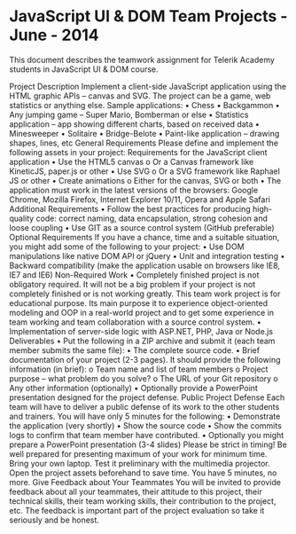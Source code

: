 # JavaScript UI & DOM Team Projects - June - 2014 

This document describes the teamwork assignment for Telerik Academy students in JavaScript UI & DOM course.

Project Description
Implement a client-side JavaScript application using the HTML graphic APIs – canvas and SVG.
The project can be a game, web statistics or anything else. Sample applications:
•   Chess
•   Backgammon
•   Any jumping game – Super Mario, Bomberman or else
•   Statistics application – app showing different charts, based on received data
•   Minesweeper
•   Solitaire
•   Bridge-Belote
•   Paint-like application – drawing shapes, lines, etc
General Requirements
Please define and implement the following assets in your project:
Requirements for the JavaScript client application
•   Use the HTML5 canvas
o   Or a Canvas framework like KineticJS, paper.js or other
•   Use SVG 
o   Or a SVG framework like Raphael JS or other
•   Create animations
o   Either for the canvas, SVG or both
•   The application must work in the latest versions of the browsers: Google Chrome,  Mozilla Firefox, Internet Explorer 10/11, Opera and Apple Safari
Additional Requirements
•   Follow the best practices for producing high-quality code: correct naming, data encapsulation, strong cohesion and loose coupling
•   Use GIT as a source control system (GitHub preferable)
Optional Requirements
If you have a chance, time and a suitable situation, you might add some of the following to your project:
•   Use DOM manipulations like native DOM API or jQuery
•   Unit and integration testing
•   Backward compatibility (make the application usable on browsers like IE8, IE7 and IE6)
Non-Required Work
•   Completely finished project is not obligatory required. It will not be a big problem if your project is not completely finished or is not working greatly. This team work project is for educational purpose. Its main purpose it to experience object-oriented modeling and OOP in a real-world project and to get some experience in team working and team collaboration with a source control system. 
•   Implementation of server-side logic with ASP.NET, PHP, Java or Node.js
Deliverables
•   Put the following in a ZIP archive and submit it (each team member submits the same file):
•   The complete source code.
•   Brief documentation of your project (2-3 pages). It should provide the following information (in brief):
o   Team name and list of team members
o   Project purpose – what problem do you solve?
o   The URL of your Git repository
o   Any other information (optionally)
•   Optionally provide a PowerPoint presentation designed for the project defense.
Public Project Defense
Each team will have to deliver a public defense of its work to the other students and trainers. You will have only 5 minutes for the following:
•   Demonstrate the application (very shortly)
•   Show the source code
•   Show the commits logs to confirm that team member have contributed.
•   Optionally you might prepare a PowerPoint presentation (3-4 slides)
Please be strict in timing! Be well prepared for presenting maximum of your work for minimum time. Bring your own laptop. Test it preliminary with the multimedia projector. Open the project assets beforehand to save time. You have 5 minutes, no more.
Give Feedback about Your Teammates
You will be invited to provide feedback about all your teammates, their attitude to this project, their technical skills, their team working skills, their contribution to the project, etc. The feedback is important part of the project evaluation so take it seriously and be honest.
